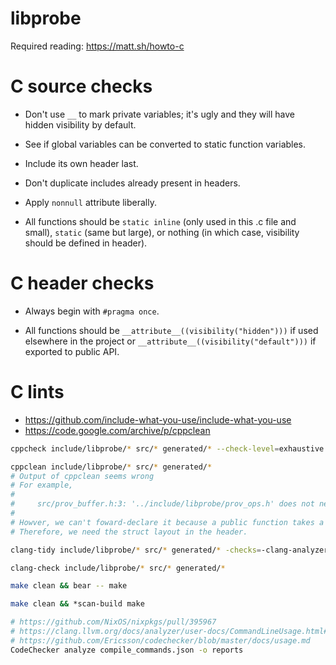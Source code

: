 # libprobe

Required reading: <https://matt.sh/howto-c>

# C source checks

- Don't use `__` to mark private variables; it's ugly and they will have hidden visibility by default.

- See if global variables can be converted to static function variables.

- Include its own header last.

- Don't duplicate includes already present in headers.

- Apply `nonnull` attribute liberally.

- All functions should be `static inline` (only used in this .c file and small), `static` (same but large), or nothing (in which case, visibility should be defined in header).

# C header checks

- Always begin with `#pragma once`.

- All functions should be `__attribute__((visibility("hidden")))` if used elsewhere in the project or `__attribute__((visibility("default")))` if exported to public API.

# C lints

- https://github.com/include-what-you-use/include-what-you-use
- https://code.google.com/archive/p/cppclean

``` sh
cppcheck include/libprobe/* src/* generated/* --check-level=exhaustive

cppclean include/libprobe/* src/* generated/*
# Output of cppclean seems wrong
# For example,
#
#     src/prov_buffer.h:3: '../include/libprobe/prov_ops.h' does not need to be #included
#
# Howver, we can't foward-declare it because a public function takes a struct Op (by value).
# Therefore, we need the struct layout in the header.

clang-tidy include/libprobe/* src/* generated/* -checks=-clang-analyzer-security.insecureAPI.DeprecatedOrUnsafeBufferHandling,-clang-analyzer-valist.Uninitialized

clang-check include/libprobe/* src/* generated/*

make clean && bear -- make

make clean && *scan-build make

# https://github.com/NixOS/nixpkgs/pull/395967
# https://clang.llvm.org/docs/analyzer/user-docs/CommandLineUsage.html#codechecker
# https://github.com/Ericsson/codechecker/blob/master/docs/usage.md
CodeChecker analyze compile_commands.json -o reports
```

